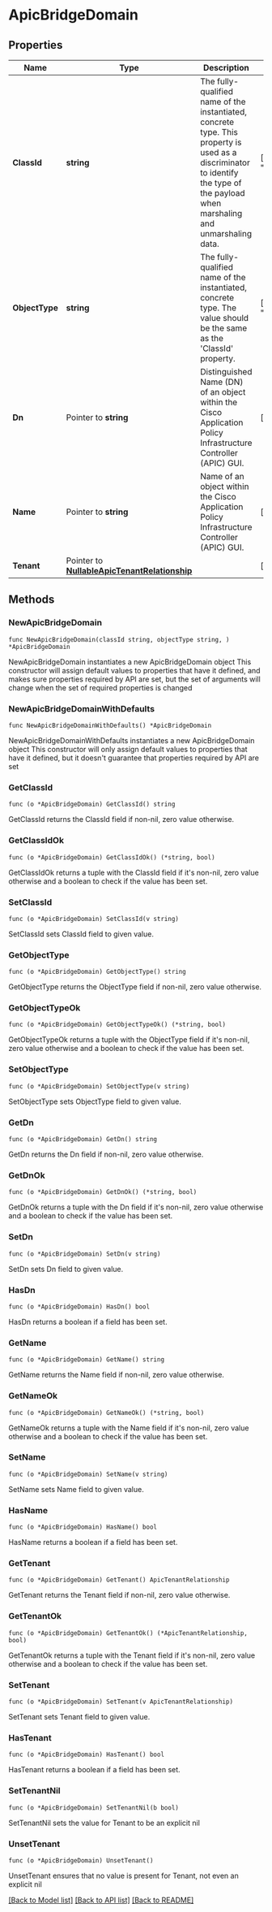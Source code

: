 # ApicBridgeDomain

## Properties

Name | Type | Description | Notes
------------ | ------------- | ------------- | -------------
**ClassId** | **string** | The fully-qualified name of the instantiated, concrete type. This property is used as a discriminator to identify the type of the payload when marshaling and unmarshaling data. | [default to "apic.BridgeDomain"]
**ObjectType** | **string** | The fully-qualified name of the instantiated, concrete type. The value should be the same as the &#39;ClassId&#39; property. | [default to "apic.BridgeDomain"]
**Dn** | Pointer to **string** | Distinguished Name (DN) of an object within the Cisco Application Policy Infrastructure Controller (APIC) GUI. | [optional] 
**Name** | Pointer to **string** | Name of an object within the Cisco Application Policy Infrastructure Controller (APIC) GUI. | [optional] 
**Tenant** | Pointer to [**NullableApicTenantRelationship**](ApicTenantRelationship.md) |  | [optional] 

## Methods

### NewApicBridgeDomain

`func NewApicBridgeDomain(classId string, objectType string, ) *ApicBridgeDomain`

NewApicBridgeDomain instantiates a new ApicBridgeDomain object
This constructor will assign default values to properties that have it defined,
and makes sure properties required by API are set, but the set of arguments
will change when the set of required properties is changed

### NewApicBridgeDomainWithDefaults

`func NewApicBridgeDomainWithDefaults() *ApicBridgeDomain`

NewApicBridgeDomainWithDefaults instantiates a new ApicBridgeDomain object
This constructor will only assign default values to properties that have it defined,
but it doesn't guarantee that properties required by API are set

### GetClassId

`func (o *ApicBridgeDomain) GetClassId() string`

GetClassId returns the ClassId field if non-nil, zero value otherwise.

### GetClassIdOk

`func (o *ApicBridgeDomain) GetClassIdOk() (*string, bool)`

GetClassIdOk returns a tuple with the ClassId field if it's non-nil, zero value otherwise
and a boolean to check if the value has been set.

### SetClassId

`func (o *ApicBridgeDomain) SetClassId(v string)`

SetClassId sets ClassId field to given value.


### GetObjectType

`func (o *ApicBridgeDomain) GetObjectType() string`

GetObjectType returns the ObjectType field if non-nil, zero value otherwise.

### GetObjectTypeOk

`func (o *ApicBridgeDomain) GetObjectTypeOk() (*string, bool)`

GetObjectTypeOk returns a tuple with the ObjectType field if it's non-nil, zero value otherwise
and a boolean to check if the value has been set.

### SetObjectType

`func (o *ApicBridgeDomain) SetObjectType(v string)`

SetObjectType sets ObjectType field to given value.


### GetDn

`func (o *ApicBridgeDomain) GetDn() string`

GetDn returns the Dn field if non-nil, zero value otherwise.

### GetDnOk

`func (o *ApicBridgeDomain) GetDnOk() (*string, bool)`

GetDnOk returns a tuple with the Dn field if it's non-nil, zero value otherwise
and a boolean to check if the value has been set.

### SetDn

`func (o *ApicBridgeDomain) SetDn(v string)`

SetDn sets Dn field to given value.

### HasDn

`func (o *ApicBridgeDomain) HasDn() bool`

HasDn returns a boolean if a field has been set.

### GetName

`func (o *ApicBridgeDomain) GetName() string`

GetName returns the Name field if non-nil, zero value otherwise.

### GetNameOk

`func (o *ApicBridgeDomain) GetNameOk() (*string, bool)`

GetNameOk returns a tuple with the Name field if it's non-nil, zero value otherwise
and a boolean to check if the value has been set.

### SetName

`func (o *ApicBridgeDomain) SetName(v string)`

SetName sets Name field to given value.

### HasName

`func (o *ApicBridgeDomain) HasName() bool`

HasName returns a boolean if a field has been set.

### GetTenant

`func (o *ApicBridgeDomain) GetTenant() ApicTenantRelationship`

GetTenant returns the Tenant field if non-nil, zero value otherwise.

### GetTenantOk

`func (o *ApicBridgeDomain) GetTenantOk() (*ApicTenantRelationship, bool)`

GetTenantOk returns a tuple with the Tenant field if it's non-nil, zero value otherwise
and a boolean to check if the value has been set.

### SetTenant

`func (o *ApicBridgeDomain) SetTenant(v ApicTenantRelationship)`

SetTenant sets Tenant field to given value.

### HasTenant

`func (o *ApicBridgeDomain) HasTenant() bool`

HasTenant returns a boolean if a field has been set.

### SetTenantNil

`func (o *ApicBridgeDomain) SetTenantNil(b bool)`

 SetTenantNil sets the value for Tenant to be an explicit nil

### UnsetTenant
`func (o *ApicBridgeDomain) UnsetTenant()`

UnsetTenant ensures that no value is present for Tenant, not even an explicit nil

[[Back to Model list]](../README.md#documentation-for-models) [[Back to API list]](../README.md#documentation-for-api-endpoints) [[Back to README]](../README.md)


